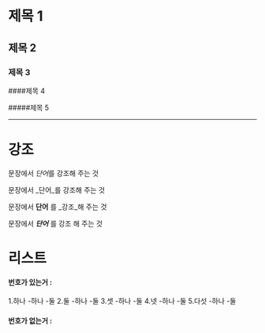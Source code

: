 # 제목 1

## 제목 2

### 제목 3

####제목 4

#####제목 5

---
# 강조

문장에서 *단어*를 강조해 주는 것

문장에서 _단어_를 강조해 주는 것

문장에서 **단어** 를 _강조_해 주는 것

문장에서 ***단어*** 를 강조 해 주는 것

# 리스트

#### 번호가 있는거 :


1.하나
  -하나
  -둘
2.둘
    -하나
    -둘
3.셋
    -하나
    -둘
4.넷
    -하나
    -둘
5.다섯
    -하나
    -둘

#### 번호가 없는거 : 

